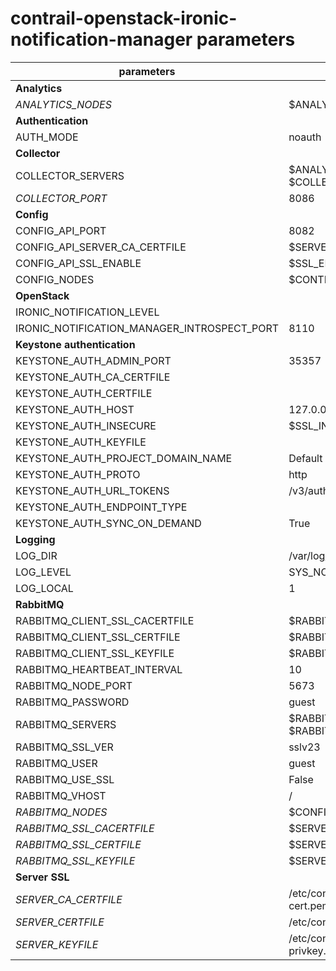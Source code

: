# contrail-openstack-ironic-notification-manager parameters

| parameters                                  | default                                      |
| ------------------------------------------- | -------------------------------------------- |
| **Analytics**                               |                                              |
| *ANALYTICS_NODES*                           | $ANALYTICS_NODES                             |
| **Authentication**                          |                                              |
| AUTH_MODE                                   | noauth                                       |
| **Collector**                               |                                              |
| COLLECTOR_SERVERS                           | $ANALYTICS_NODES with $COLLECTOR_PORT        |
| *COLLECTOR_PORT*                            | 8086                                         |
| **Config**                                  |                                              |
| CONFIG_API_PORT                             | 8082                                         |
| CONFIG_API_SERVER_CA_CERTFILE               | $SERVER_CA_CERTFILE                          |
| CONFIG_API_SSL_ENABLE                       | $SSL_ENABLE                                  |
| CONFIG_NODES                                | $CONTROLLER_NODES                            |
| **OpenStack**                               |                                              |
| IRONIC_NOTIFICATION_LEVEL                   |                                              |
| IRONIC_NOTIFICATION_MANAGER_INTROSPECT_PORT | 8110                                         |
| **Keystone authentication**                 |                                              |
| KEYSTONE_AUTH_ADMIN_PORT                    | 35357                                        |
| KEYSTONE_AUTH_CA_CERTFILE                   |                                              |
| KEYSTONE_AUTH_CERTFILE                      |                                              |
| KEYSTONE_AUTH_HOST                          | 127.0.0.1                                    |
| KEYSTONE_AUTH_INSECURE                      | $SSL_INSECURE                                |
| KEYSTONE_AUTH_KEYFILE                       |                                              |
| KEYSTONE_AUTH_PROJECT_DOMAIN_NAME           | Default                                      |
| KEYSTONE_AUTH_PROTO                         | http                                         |
| KEYSTONE_AUTH_URL_TOKENS                    | /v3/auth/tokens                              |
| KEYSTONE_AUTH_ENDPOINT_TYPE                 |                                              |
| KEYSTONE_AUTH_SYNC_ON_DEMAND                | True                                         |
| **Logging**                                 |                                              |
| LOG_DIR                                     | /var/log/contrail                            |
| LOG_LEVEL                                   | SYS_NOTICE                                   |
| LOG_LOCAL                                   | 1                                            |
| **RabbitMQ**                                |                                              |
| RABBITMQ_CLIENT_SSL_CACERTFILE              | $RABBITMQ_SSL_CACERTFILE                     |
| RABBITMQ_CLIENT_SSL_CERTFILE                | $RABBITMQ_SSL_CERTFILE                       |
| RABBITMQ_CLIENT_SSL_KEYFILE                 | $RABBITMQ_SSL_KEYFILE                        |
| RABBITMQ_HEARTBEAT_INTERVAL                 | 10                                           |
| RABBITMQ_NODE_PORT                          | 5673                                         |
| RABBITMQ_PASSWORD                           | guest                                        |
| RABBITMQ_SERVERS                            | $RABBITMQ_NODES with $RABBITMQ_NODE_PORT     |
| RABBITMQ_SSL_VER                            | sslv23                                       |
| RABBITMQ_USER                               | guest                                        |
| RABBITMQ_USE_SSL                            | False                                        |
| RABBITMQ_VHOST                              | /                                            |
| *RABBITMQ_NODES*                            | $CONFIGDB_NODES                              |
| *RABBITMQ_SSL_CACERTFILE*                   | $SERVER_CA_CERTFILE                          |
| *RABBITMQ_SSL_CERTFILE*                     | $SERVER_CERTFILE                             |
| *RABBITMQ_SSL_KEYFILE*                      | $SERVER_KEYFILE                              |
| **Server SSL**                              |                                              |
| *SERVER_CA_CERTFILE*                        | /etc/contrail/ssl/certs/ca-cert.pem          |
| *SERVER_CERTFILE*                           | /etc/contrail/ssl/certs/server.pem           |
| *SERVER_KEYFILE*                            | /etc/contrail/ssl/private/server-privkey.pem |
